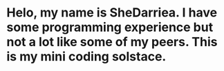 # Helo, my name is SheDarriea. I have some programming experience but not a lot like some of my peers. This is my mini coding solstace.
